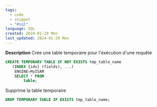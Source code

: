 ```yaml
---
tags:
  - code
  - snippet
  - "#sql"
language: SQL
created: 2024-01-29 Mon
last_updated: 2024-01-29 Mon
---
```

**Description**
Crée une table temporaire pour l'exécution d'une requête

```SQL
CREATE TEMPORARY TABLE IF NOT EXISTS tmp_table_name
   (INDEX {idx} (fields), ...)
    ENGINE=MyISAM
    SELECT * FROM
		table;
```

Supprime la table temporaire
```SQL
DROP TEMPORARY TABLE IF EXISTS tmp_table_name;
```
